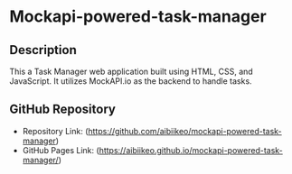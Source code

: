 # Mockapi-powered-task-manager

## Description

This a Task Manager web application built using HTML, CSS, and JavaScript. It utilizes MockAPI.io as the backend to handle tasks.


## GitHub Repository
* Repository Link: (https://github.com/aibiikeo/mockapi-powered-task-manager)
* GitHub Pages Link: (https://aibiikeo.github.io/mockapi-powered-task-manager/)